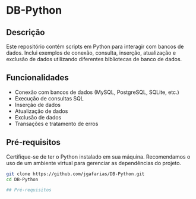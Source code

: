 # DB-Python

## Descrição

Este repositório contém scripts em Python para interagir com bancos de dados. Inclui exemplos de conexão, consulta, inserção, atualização e exclusão de dados utilizando diferentes bibliotecas de banco de dados.

## Funcionalidades

- Conexão com bancos de dados (MySQL, PostgreSQL, SQLite, etc.)
- Execução de consultas SQL
- Inserção de dados
- Atualização de dados
- Exclusão de dados
- Transações e tratamento de erros

## Pré-requisitos

Certifique-se de ter o Python instalado em sua máquina. Recomendamos o uso de um ambiente virtual para gerenciar as dependências do projeto.

```bash
git clone https://github.com/jgafarias/DB-Python.git
cd DB-Python

## Pré-requisitos
